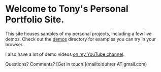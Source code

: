 # Welcome to Tony's Personal Portfolio Site.

This site houses samples of my personal projects, including a few live demos.  Check out the [demos](./demos) directory for examples you can try in your browser..

I also have a lot of demo videos [on my YouTube channel](https://www.youtube.com/playlist?list=PLSG_Q2qCFaC1UmvBJ_sOVK3ysTECqajRf).

Questions? Comments?  [Get in touch.](mailto:duhrer AT gmail.com)
